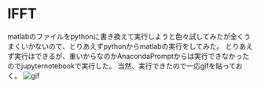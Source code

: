 # IFFT

matlabのファイルをpythonに書き換えて実行しようと色々試してみたが全くうまくいかないので、とりあえずpythonからmatlabの実行をしてみた。
とりあえず実行はできるが、重いからなのかAnacondaPromptからは実行できなかったのでjupyternotebookで実行した。
当然、実行できたので一応gifを貼っておく。
![gif](http://i.imgur.com/Jjwsc.jpg "sample")
